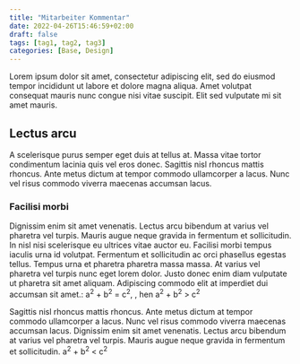 ```yaml
---
title: "Mitarbeiter Kommentar"
date: 2022-04-26T15:46:59+02:00
draft: false
tags: [tag1, tag2, tag3]
categories: [Base, Design]
---
```


Lorem ipsum dolor sit amet, consectetur adipiscing elit, sed do eiusmod tempor incididunt ut labore et dolore magna aliqua. Amet volutpat consequat mauris nunc congue nisi vitae suscipit. Elit sed vulputate mi sit amet mauris. <!--more-->

## Lectus arcu

A scelerisque purus semper eget duis at tellus at. Massa vitae tortor condimentum lacinia quis vel eros donec. Sagittis nisl rhoncus mattis rhoncus. Ante metus dictum at tempor commodo ullamcorper a lacus. Nunc vel risus commodo viverra maecenas accumsan lacus.

### Facilisi morbi

Dignissim enim sit amet venenatis. Lectus arcu bibendum at varius vel pharetra vel turpis. Mauris augue neque gravida in fermentum et sollicitudin. In nisl nisi scelerisque eu ultrices vitae auctor eu. Facilisi morbi tempus iaculis urna id volutpat. Fermentum et sollicitudin ac orci phasellus egestas tellus. Tempus urna et pharetra pharetra massa massa. At varius vel pharetra vel turpis nunc eget lorem dolor. Justo donec enim diam vulputate ut pharetra sit amet aliquam. Adipiscing commodo elit at imperdiet dui accumsan sit amet.: a<sup>2</sup> + b<sup>2</sup> = c<sup>2</sup>, , hen a<sup>2</sup> + b<sup>2</sup> > c<sup>2</sup>

Sagittis nisl rhoncus mattis rhoncus. Ante metus dictum at tempor commodo ullamcorper a lacus. Nunc vel risus commodo viverra maecenas accumsan lacus. Dignissim enim sit amet venenatis. Lectus arcu bibendum at varius vel pharetra vel turpis. Mauris augue neque gravida in fermentum et sollicitudin. a<sup>2</sup> + b<sup>2</sup> < c<sup>2</sup>